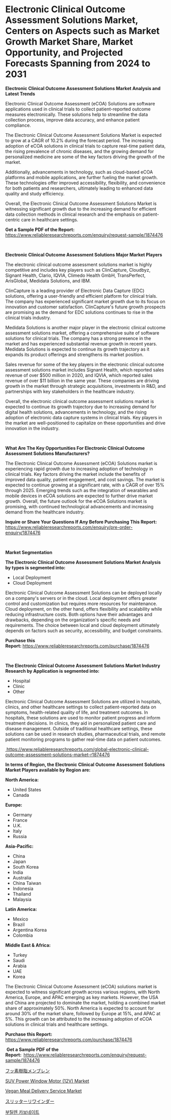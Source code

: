 <p><h1>Electronic Clinical Outcome Assessment Solutions Market, Centers on Aspects such as Market Growth Market Share, Market Opportunity, and Projected Forecasts Spanning from 2024 to 2031</h1></p><p><strong>Electronic Clinical Outcome Assessment Solutions Market Analysis and Latest Trends</strong></p>
<p><p>Electronic Clinical Outcome Assessment (eCOA) Solutions are software applications used in clinical trials to collect patient-reported outcome measures electronically. These solutions help to streamline the data collection process, improve data accuracy, and enhance patient compliance.</p><p>The Electronic Clinical Outcome Assessment Solutions Market is expected to grow at a CAGR of 10.2% during the forecast period. The increasing adoption of eCOA solutions in clinical trials to capture real-time patient data, the rising prevalence of chronic diseases, and the growing demand for personalized medicine are some of the key factors driving the growth of the market.</p><p>Additionally, advancements in technology, such as cloud-based eCOA platforms and mobile applications, are further fueling the market growth. These technologies offer improved accessibility, flexibility, and convenience for both patients and researchers, ultimately leading to enhanced data quality and study efficiency.</p><p>Overall, the Electronic Clinical Outcome Assessment Solutions Market is witnessing significant growth due to the increasing demand for efficient data collection methods in clinical research and the emphasis on patient-centric care in healthcare settings.</p></p>
<p><strong>Get a Sample PDF of the Report:&nbsp;</strong> <a href="https://www.reliableresearchreports.com/enquiry/request-sample/1874476">https://www.reliableresearchreports.com/enquiry/request-sample/1874476</a></p>
<p>&nbsp;</p>
<p><strong>Electronic Clinical Outcome Assessment Solutions Major Market Players</strong></p>
<p><p>The electronic clinical outcome assessment solutions market is highly competitive and includes key players such as ClinCapture, Cloudbyz, Signant Health, Clario, IQVIA, Climedo Health GmbH, TransPerfect, ArisGlobal, Medidata Solutions, and IBM.</p><p>ClinCapture is a leading provider of Electronic Data Capture (EDC) solutions, offering a user-friendly and efficient platform for clinical trials. The company has experienced significant market growth due to its focus on innovation and customer satisfaction. ClinCapture's future growth prospects are promising as the demand for EDC solutions continues to rise in the clinical trials industry.</p><p>Medidata Solutions is another major player in the electronic clinical outcome assessment solutions market, offering a comprehensive suite of software solutions for clinical trials. The company has a strong presence in the market and has experienced substantial revenue growth in recent years. Medidata Solutions is expected to continue its growth trajectory as it expands its product offerings and strengthens its market position.</p><p>Sales revenue for some of the key players in the electronic clinical outcome assessment solutions market includes Signant Health, which reported sales revenue of over $500 million in 2020, and IQVIA, which reported sales revenue of over $11 billion in the same year. These companies are driving growth in the market through strategic acquisitions, investments in R&D, and partnerships with key stakeholders in the healthcare industry.</p><p>Overall, the electronic clinical outcome assessment solutions market is expected to continue its growth trajectory due to increasing demand for digital health solutions, advancements in technology, and the rising adoption of electronic data capture systems in clinical trials. Key players in the market are well-positioned to capitalize on these opportunities and drive innovation in the industry.</p></p>
<p>&nbsp;</p>
<p><strong>What Are The Key Opportunities For Electronic Clinical Outcome Assessment Solutions Manufacturers?</strong></p>
<p><p>The Electronic Clinical Outcome Assessment (eCOA) Solutions market is experiencing rapid growth due to increasing adoption of technology in clinical trials. Key factors driving the market include the benefits of improved data quality, patient engagement, and cost savings. The market is expected to continue growing at a significant rate, with a CAGR of over 15% through 2025. Emerging trends such as the integration of wearables and mobile devices in eCOA solutions are expected to further drive market growth. Overall, the future outlook for the eCOA Solutions market is promising, with continued technological advancements and increasing demand from the healthcare industry.</p></p>
<p><strong>Inquire or Share Your Questions If Any Before Purchasing This Report:</strong> <a href="https://www.reliableresearchreports.com/enquiry/pre-order-enquiry/1874476">https://www.reliableresearchreports.com/enquiry/pre-order-enquiry/1874476</a></p>
<p>&nbsp;</p>
<p><strong>Market Segmentation</strong></p>
<p><strong>The Electronic Clinical Outcome Assessment Solutions Market Analysis by types is segmented into:</strong></p>
<p><ul><li>Local Deployment</li><li>Cloud Deployment</li></ul></p>
<p><p>Electronic Clinical Outcome Assessment Solutions can be deployed locally on a company's servers or in the cloud. Local deployment offers greater control and customization but requires more resources for maintenance. Cloud deployment, on the other hand, offers flexibility and scalability while reducing infrastructure costs. Both options have their advantages and drawbacks, depending on the organization's specific needs and requirements. The choice between local and cloud deployment ultimately depends on factors such as security, accessibility, and budget constraints.</p></p>
<p><strong>Purchase this Report:&nbsp;</strong><a href="https://www.reliableresearchreports.com/purchase/1874476">https://www.reliableresearchreports.com/purchase/1874476</a></p>
<p>&nbsp;</p>
<p><strong>The Electronic Clinical Outcome Assessment Solutions Market Industry Research by Application is segmented into:</strong></p>
<p><ul><li>Hospital</li><li>Clinic</li><li>Other</li></ul></p>
<p><p>Electronic Clinical Outcome Assessment Solutions are utilized in hospitals, clinics, and other healthcare settings to collect patient-reported data on symptoms, health-related quality of life, and treatment outcomes. In hospitals, these solutions are used to monitor patient progress and inform treatment decisions. In clinics, they aid in personalized patient care and disease management. Outside of traditional healthcare settings, these solutions can be used in research studies, pharmaceutical trials, and remote patient monitoring programs to gather real-time data on patient outcomes.</p></p>
<p><a href="https://www.reliableresearchreports.com/global-electronic-clinical-outcome-assessment-solutions-market-r1874476">&nbsp;https://www.reliableresearchreports.com/global-electronic-clinical-outcome-assessment-solutions-market-r1874476</a></p>
<p><strong>In terms of Region, the Electronic Clinical Outcome Assessment Solutions Market Players available by Region are:</strong></p>
<p>
    <p> <strong> North America: </strong>
        <ul>
            <li>United States</li>
            <li>Canada</li>
        </ul>
        </p> 
    <p> <strong> Europe: </strong>
        <ul>
            <li>Germany</li>
            <li>France</li>
            <li>U.K.</li>
            <li>Italy</li>
            <li>Russia</li>
        </ul>
        </p> 
    <p> <strong> Asia-Pacific: </strong>
        <ul>
            <li>China</li>
            <li>Japan</li>
            <li>South Korea</li>
            <li>India</li>
            <li>Australia</li>
            <li>China Taiwan</li>
            <li>Indonesia</li>
            <li>Thailand</li>
            <li>Malaysia</li>
        </ul>
        </p> 
    <p> <strong> Latin America: </strong>
        <ul>
            <li>Mexico</li>
            <li>Brazil</li>
            <li>Argentina Korea</li>
            <li>Colombia</li>
        </ul>
        </p> 
    <p> <strong> Middle East & Africa: </strong>
        <ul>
            <li>Turkey</li>
            <li>Saudi</li>
            <li>Arabia</li>
            <li>UAE</li>
            <li>Korea</li>
        </ul>
    </p>
    </p>
<p><p>The Electronic Clinical Outcome Assessment (eCOA) solutions market is expected to witness significant growth across various regions, with North America, Europe, and APAC emerging as key markets. However, the USA and China are projected to dominate the market, holding a combined market share of approximately 50%. North America is expected to account for around 30% of the market share, followed by Europe at 15%, and APAC at 5%. This growth can be attributed to the increasing adoption of eCOA solutions in clinical trials and healthcare settings.</p></p>
<p><strong>Purchase this Report: </strong><a href="https://www.reliableresearchreports.com/purchase/1874476">https://www.reliableresearchreports.com/purchase/1874476</a></p>
<p>&nbsp;<strong>Get a Sample PDF of the Report:&nbsp;&nbsp;</strong><a href="https://www.reliableresearchreports.com/enquiry/request-sample/1874476">https://www.reliableresearchreports.com/enquiry/request-sample/1874476</a></p>
<p><strong></strong></p>
<p><p><a href="https://github.com/roulaayoub-saad/Market-Research-Report-List-1/blob/main/494600660469.md">フッ素樹脂メンブレン</a></p><p><a href="https://www.linkedin.com/pulse/suv-power-window-motor-12v-market-furnish-information-size-share-6atwc">SUV Power Window Motor (12V) Market</a></p><p><a href="https://github.com/seekum/Market-Research-Report-List-2/blob/main/vegan-meal-delivery-service-market.md">Vegan Meal Delivery Service Market</a></p><p><a href="https://github.com/schmahlson/Market-Research-Report-List-1/blob/main/404488760470.md">スリッターリワインダー</a></p><p><a href="https://github.com/durgin521/Market-Research-Report-List-1/blob/main/731355059200.md">부틸렌 카보네이트</a></p></p>